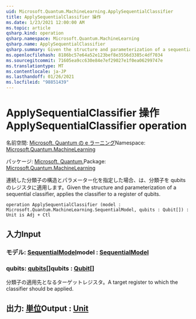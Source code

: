 ```yaml
---
uid: Microsoft.Quantum.MachineLearning.ApplySequentialClassifier
title: ApplySequentialClassifier 操作
ms.date: 1/23/2021 12:00:00 AM
ms.topic: article
qsharp.kind: operation
qsharp.namespace: Microsoft.Quantum.MachineLearning
qsharp.name: ApplySequentialClassifier
qsharp.summary: Given the structure and parameterization of a sequential classifier, applies the classifier to a register of qubits.
ms.openlocfilehash: 8186bc57e64a52e123bef8e3556d3385c4df7034
ms.sourcegitcommit: 71605ea9cc630e84e7ef29027e1f0ea06299747e
ms.translationtype: MT
ms.contentlocale: ja-JP
ms.lasthandoff: 01/26/2021
ms.locfileid: "98851439"
---
```

# <a name="applysequentialclassifier-operation"></a><span data-ttu-id="1faa4-102">ApplySequentialClassifier 操作</span><span class="sxs-lookup"><span data-stu-id="1faa4-102">ApplySequentialClassifier operation</span></span>

<span data-ttu-id="1faa4-103">名前空間: [Microsoft. Quantum の e ラーニング](xref:Microsoft.Quantum.MachineLearning)</span><span class="sxs-lookup"><span data-stu-id="1faa4-103">Namespace: [Microsoft.Quantum.MachineLearning](xref:Microsoft.Quantum.MachineLearning)</span></span>

<span data-ttu-id="1faa4-104">パッケージ: [Microsoft. Quantum.](https://nuget.org/packages/Microsoft.Quantum.MachineLearning)</span><span class="sxs-lookup"><span data-stu-id="1faa4-104">Package: [Microsoft.Quantum.MachineLearning](https://nuget.org/packages/Microsoft.Quantum.MachineLearning)</span></span>


<span data-ttu-id="1faa4-105">連続した分類子の構造とパラメーター化を指定した場合、は、分類子を qubits のレジスタに適用します。</span><span class="sxs-lookup"><span data-stu-id="1faa4-105">Given the structure and parameterization of a sequential classifier, applies the classifier to a register of qubits.</span></span>

```qsharp
operation ApplySequentialClassifier (model : Microsoft.Quantum.MachineLearning.SequentialModel, qubits : Qubit[]) : Unit is Adj + Ctl
```


## <a name="input"></a><span data-ttu-id="1faa4-106">入力</span><span class="sxs-lookup"><span data-stu-id="1faa4-106">Input</span></span>

### <a name="model--sequentialmodel"></a><span data-ttu-id="1faa4-107">モデル: [SequentialModel](xref:Microsoft.Quantum.MachineLearning.SequentialModel)</span><span class="sxs-lookup"><span data-stu-id="1faa4-107">model : [SequentialModel](xref:Microsoft.Quantum.MachineLearning.SequentialModel)</span></span>




### <a name="qubits--qubit"></a><span data-ttu-id="1faa4-108">qubits: [qubits](xref:microsoft.quantum.lang-ref.qubit)[]</span><span class="sxs-lookup"><span data-stu-id="1faa4-108">qubits : [Qubit](xref:microsoft.quantum.lang-ref.qubit)[]</span></span>

<span data-ttu-id="1faa4-109">分類子の適用先となるターゲットレジスタ。</span><span class="sxs-lookup"><span data-stu-id="1faa4-109">A target register to which the classifier should be applied.</span></span>



## <a name="output--unit"></a><span data-ttu-id="1faa4-110">出力: [単位](xref:microsoft.quantum.lang-ref.unit)</span><span class="sxs-lookup"><span data-stu-id="1faa4-110">Output : [Unit](xref:microsoft.quantum.lang-ref.unit)</span></span>


